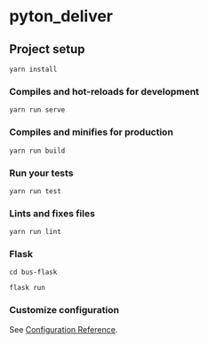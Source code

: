 # pyton_deliver

## Project setup
```
yarn install
```

### Compiles and hot-reloads for development
```
yarn run serve
```

### Compiles and minifies for production
```
yarn run build
```

### Run your tests
```
yarn run test
```

### Lints and fixes files
```
yarn run lint
```

### Flask 
```
cd bus-flask

flask run
```

### Customize configuration
See [Configuration Reference](https://cli.vuejs.org/config/).
